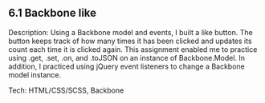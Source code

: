 ## 6.1 Backbone like
Description:
Using a Backbone model and events, I built a like button. The button keeps track of how many times it has been clicked and updates its count each time it is clicked again.
This assignment enabled me to practice using .get, .set, .on, and .toJSON on an instance of Backbone.Model.  In addition, 
I practiced using jQuery event listeners to change a Backbone model instance.

Tech: HTML/CSS/SCSS, Backbone
